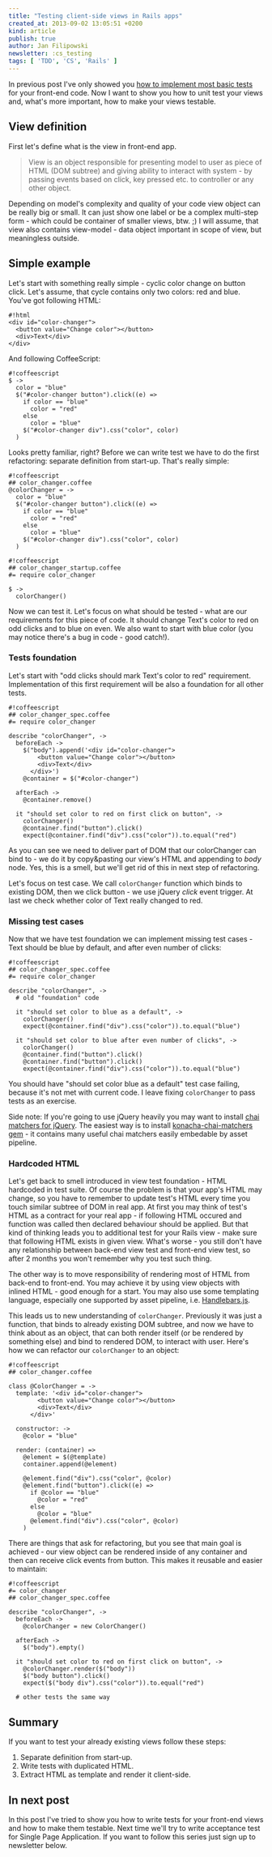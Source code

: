 ```yaml
---
title: "Testing client-side views in Rails apps"
created_at: 2013-09-02 13:05:51 +0200
kind: article
publish: true
author: Jan Filipowski
newsletter: :cs_testing
tags: [ 'TDD', 'CS', 'Rails' ]
---
```


In previous post I've only showed you [how to implement most basic tests](http://blog.arkency.com/2013/07/coffeescript-tests-for-rails-apps/) for your front-end code. Now I want to show you how to unit test your views and, what's more important, how to make your views testable.

<!-- more -->

## View definition

First let's define what is the view in front-end app.

> View is an object responsible for presenting model to user as piece of HTML (DOM subtree) and giving ability to interact with system - by passing events based on click, key pressed etc. to controller or any other object.

Depending on model's complexity and quality of your code view object can be really big or small. It can just show one label or be a complex multi-step form - which could be container of smaller views, btw. ;) I will assume, that view also contains view-model - data object important in scope of view, but meaningless outside.

## Simple example

Let's start with something really simple - cyclic color change on button click. Let's assume, that cycle contains only two colors: red and blue. You've got following HTML:

```
#!html
<div id="color-changer">
  <button value="Change color"></button>
  <div>Text</div>
</div>
```

And following CoffeeScript:

```
#!coffeescript
$ ->
  color = "blue"
  $("#color-changer button").click((e) =>
    if color == "blue"
      color = "red"
    else
      color = "blue"
    $("#color-changer div").css("color", color)
  )
```

Looks pretty familiar, right? Before we can write test we have to do the first refactoring: separate definition from start-up. That's really simple:

```
#!coffeescript
## color_changer.coffee
@colorChanger = ->
  color = "blue"
  $("#color-changer button").click((e) =>
    if color == "blue"
      color = "red"
    else
      color = "blue"
    $("#color-changer div").css("color", color)
  )
```

```
#!coffeescript
## color_changer_startup.coffee
#= require color_changer

$ ->
  colorChanger()
```

Now we can test it. Let's focus on what should be tested - what are our requirements for this piece of code. It should change Text's color to red on odd clicks and to blue on even. We also want to start with blue color (you may notice there's a bug in code - good catch!).

### Tests foundation

Let's start with "odd clicks should mark Text's color to red" requirement. Implementation of this first requirement will be also a foundation for all other tests.

```
#!coffeescript
## color_changer_spec.coffee
#= require color_changer

describe "colorChanger", ->
  beforeEach ->
    $("body").append('<div id="color-changer">
        <button value="Change color"></button>
        <div>Text</div>
      </div>')
    @container = $("#color-changer")

  afterEach ->
    @container.remove()

  it "should set color to red on first click on button", ->
    colorChanger()
    @container.find("button").click()
    expect(@container.find("div").css("color")).to.equal("red")
```

As you can see we need to deliver part of DOM that our colorChanger can bind to - we do it by copy&pasting our view's HTML and appending to *body* node. Yes, this is a smell, but we'll get rid of this in next step of refactoring.

Let's focus on test case. We call ```colorChanger``` function which binds to existing DOM, then we click button - we use jQuery *click* event trigger. At last we check whether color of Text really changed to red.

### Missing test cases

Now that we have test foundation we can implement missing test cases - Text should be blue by default, and after even number of clicks:

```
#!coffeescript
## color_changer_spec.coffee
#= require color_changer

describe "colorChanger", ->
  # old "foundation" code

  it "should set color to blue as a default", ->
    colorChanger()
    expect(@container.find("div").css("color")).to.equal("blue")

  it "should set color to blue after even number of clicks", ->
    colorChanger()
    @container.find("button").click()
    @container.find("button").click()
    expect(@container.find("div").css("color")).to.equal("blue")
```

You should have "should set color blue as a default" test case failing, because it's not met with current code. I leave fixing ```colorChanger``` to pass tests as an exercise.

Side note: If you're going to use jQuery heavily you may want to install [chai matchers for jQuery](https://github.com/chaijs/chai-jquery). The easiest way is to install [konacha-chai-matchers gem](https://github.com/matthijsgroen/konacha-chai-matchers) - it contains many useful chai matchers easily embedable by asset pipeline.

### Hardcoded HTML

Let's get back to smell introduced in view test foundation - HTML hardcoded in test suite. Of course the problem is that your app's HTML may change, so you have to remember to update test's HTML every time you touch similar subtree of DOM in real app. At first you may think of test's HTML as a contract for your real app - if following HTML occured and function was called then declared behaviour should be applied. But that kind of thinking leads you to additional test for your Rails view - make sure that following HTML exists in given view. What's worse - you still don't have any relationship between back-end view test and front-end view test, so after 2 months you won't remember why you test such thing.

The other way is to move responsibility of rendering most of HTML from back-end to front-end. You may achieve it by using view objects with inlined HTML - good enough for a start. You may also use some templating language, especially one supported by asset pipeline, i.e. [Handlebars.js](http://handlebarsjs.com/).

This leads us to new understanding of ```colorChanger```. Previously it was just a function, that binds to already existing DOM subtree, and now we have to think about as an object, that can both render itself (or be rendered by something else) and bind to rendered DOM, to interact with user. Here's how we can refactor our ```colorChanger``` to an object:

```
#!coffeescript
## color_changer.coffee

class @ColorChanger = ->
  template: '<div id="color-changer">
        <button value="Change color"></button>
        <div>Text</div>
      </div>'

  constructor: ->
    @color = "blue"

  render: (container) =>
    @element = $(@template)
    container.append(@element)

    @element.find("div").css("color", @color)
    @element.find("button").click((e) =>
      if @color == "blue"
        @color = "red"
      else
        @color = "blue"
      @element.find("div").css("color", @color)
    )
```

There are things that ask for refactoring, but you see that main goal is achieved - our view object can be rendered inside of any container and then can receive click events from button. This makes it reusable and easier to maintain:

```
#!coffeescript
#= color_changer
## color_changer_spec.coffee

describe "colorChanger", ->
  beforeEach ->
    @colorChanger = new ColorChanger()

  afterEach ->
    $("body").empty()

  it "should set color to red on first click on button", ->
    @colorChanger.render($("body"))
    $("body button").click()
    expect($("body div").css("color")).to.equal("red")

  # other tests the same way
```

## Summary

If you want to test your already existing views follow these steps:

1. Separate definition from start-up.
2. Write tests with duplicated HTML.
3. Extract HTML as template and render it client-side.

## In next post

In this post I've tried to show you how to write tests for your front-end views and how to make them testable. Next time we'll try to write acceptance test for Single Page Application. If you want to follow this series just sign up to newsletter below.
